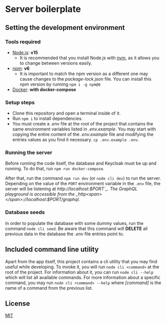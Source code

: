 # Server boilerplate

## Setting the development environment

### Tools required

-   [Node.js](https://nodejs.org/en/): **v15**
    -   It is recommended that you install Node.js with [nvm](https://github.com/nvm-sh/nvm), as it allows you to change between versions easily.
-   [npm](https://www.npmjs.com/): **v6**
    -   It is important to match the npm version as a different one may cause changes to the _package-lock.json_ file. You can install this npm version by running `npm i -g npm@6`
-   [Docker](https://www.docker.com/): **with docker-compose**

### Setup steps

-   Clone this repository and open a terminal inside of it.
-   Run `npm i` to install dependencies.
-   You must create a _.env_ file at the root of the project that contains the same environment variables listed in _.env.example_. You may start with copying the entire content of the _.env.example_ file and modifying the entries values as you find it necessary. `cp .env.example .env`.

### Running the server

Before running the code itself, the database and Keycloak must be up and running. To do that, run `npm run docker-compose`.

After that, run the command `npm run dev` (or `node cli dev`) to run the server. Depending on the value of the `PORT` environment variable in the `.env` file, the server will be listening at _http<span></span>://localhost:$PORT`_.
The GraphQL playground is accessible from the _http<span></span>://localhost:$PORT/graphql_.

### Database seeds

In order to populate the database with some dummy values, run the command `node cli seed`. Be aware that this command will **DELETE** all previous data in the database the _.env_ file entries point to.

## Included command line utility

Apart from the app itself, this project contains a cli utility that you may find useful while developing. To invoke it, you will run `node cli <command>` at the root of the project. For information about it, you can run `node cli --help` which will list all available commands. For more information about a specific command, you may run `node cli <command> --help` where _[command]_ is the name of a command from the previous list.

## License

[MIT](https://choosealicense.com/licenses/mit/)

